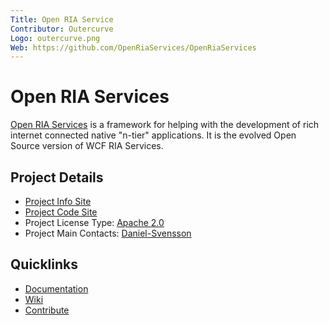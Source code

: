 ```yaml
---
Title: Open RIA Service
Contributor: Outercurve
Logo: outercurve.png
Web: https://github.com/OpenRiaServices/OpenRiaServices
---
```

# Open RIA Services

[Open RIA Services](https://github.com/OpenRiaServices/OpenRiaServices) is a framework for helping with the development of rich internet connected native "n-tier" applications. It is the evolved Open Source version of WCF RIA Services.

## Project Details

* [Project Info Site](https://github.com/OpenRiaServices/OpenRiaServices)
* [Project Code Site](https://github.com/OpenRiaServices/OpenRiaServices)
* Project License Type: [Apache 2.0](https://github.com/OpenRIAServices/OpenRiaServices/blob/main/LICENSE)
* Project Main Contacts: [Daniel-Svensson](https://github.com/Daniel-Svensson)

## Quicklinks

* [Documentation](https://github.com/OpenRIAServices/OpenRiaServices/releases)
* [Wiki](https://github.com/OpenRIAServices/OpenRiaServices/wiki)
* [Contribute](https://github.com/OpenRIAServices/OpenRiaServices/blob/main/CONTRIBUTING.md)

